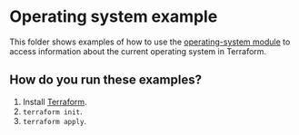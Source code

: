 # Operating system example

This folder shows examples of how to use the [operating-system module](https://github.com/terraform-modules-krish/terraform-aws-utilities/blob/v0.5.0/modules/operating-system) to access information
about the current operating system in Terraform.




## How do you run these examples?

1. Install [Terraform](https://www.terraform.io/).
1. `terraform init`.
1. `terraform apply`.



